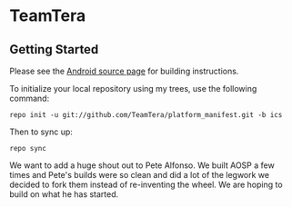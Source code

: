 TeamTera
===========



Getting Started
---------------

Please see the [Android source page](http://source.android.com/source/index.html) for building instructions.

To initialize your local repository using my trees, use the following command:

    repo init -u git://github.com/TeamTera/platform_manifest.git -b ics

Then to sync up:

    repo sync

We want to add a huge shout out to Pete Alfonso. We built AOSP a few times and Pete's builds were so clean and did 
a lot of the legwork we decided to fork them instead of re-inventing the wheel. We are hoping to build on what he has started.

